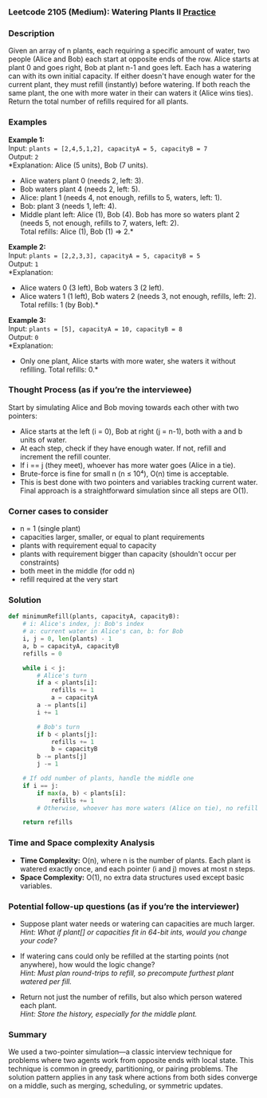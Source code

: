 ### Leetcode 2105 (Medium): Watering Plants II [Practice](https://leetcode.com/problems/watering-plants-ii)

### Description  
Given an array of n plants, each requiring a specific amount of water, two people (Alice and Bob) each start at opposite ends of the row. Alice starts at plant 0 and goes right, Bob at plant n-1 and goes left. Each has a watering can with its own initial capacity. If either doesn't have enough water for the current plant, they must refill (instantly) before watering. If both reach the same plant, the one with more water in their can waters it (Alice wins ties). Return the total number of refills required for all plants.

### Examples  

**Example 1:**  
Input: `plants = [2,4,5,1,2], capacityA = 5, capacityB = 7`  
Output: `2`  
*Explanation: Alice (5 units), Bob (7 units).  
- Alice waters plant 0 (needs 2, left: 3).  
- Bob waters plant 4 (needs 2, left: 5).  
- Alice: plant 1 (needs 4, not enough, refills to 5, waters, left: 1).  
- Bob: plant 3 (needs 1, left: 4).  
- Middle plant left: Alice (1), Bob (4). Bob has more so waters plant 2 (needs 5, not enough, refills to 7, waters, left: 2).  
Total refills: Alice (1), Bob (1) ⇒ 2.*  

**Example 2:**  
Input: `plants = [2,2,3,3], capacityA = 5, capacityB = 5`  
Output: `1`  
*Explanation:  
- Alice waters 0 (3 left), Bob waters 3 (2 left).  
- Alice waters 1 (1 left), Bob waters 2 (needs 3, not enough, refills, left: 2).  
Total refills: 1 (by Bob).*

**Example 3:**  
Input: `plants = [5], capacityA = 10, capacityB = 8`  
Output: `0`  
*Explanation:  
- Only one plant, Alice starts with more water, she waters it without refilling. Total refills: 0.*

### Thought Process (as if you’re the interviewee)  
Start by simulating Alice and Bob moving towards each other with two pointers:
- Alice starts at the left (i = 0), Bob at right (j = n-1), both with a and b units of water.
- At each step, check if they have enough water. If not, refill and increment the refill counter.
- If i == j (they meet), whoever has more water goes (Alice in a tie).
- Brute-force is fine for small n (n ≤ 10⁴), O(n) time is acceptable.
- This is best done with two pointers and variables tracking current water.  
Final approach is a straightforward simulation since all steps are O(1).

### Corner cases to consider  
- n = 1 (single plant)
- capacities larger, smaller, or equal to plant requirements
- plants with requirement equal to capacity
- plants with requirement bigger than capacity (shouldn't occur per constraints)
- both meet in the middle (for odd n)
- refill required at the very start

### Solution

```python
def minimumRefill(plants, capacityA, capacityB):
    # i: Alice's index, j: Bob's index
    # a: current water in Alice's can, b: for Bob
    i, j = 0, len(plants) - 1
    a, b = capacityA, capacityB
    refills = 0

    while i < j:
        # Alice's turn
        if a < plants[i]:
            refills += 1
            a = capacityA
        a -= plants[i]
        i += 1

        # Bob's turn
        if b < plants[j]:
            refills += 1
            b = capacityB
        b -= plants[j]
        j -= 1

    # If odd number of plants, handle the middle one
    if i == j:
        if max(a, b) < plants[i]:
            refills += 1
        # Otherwise, whoever has more waters (Alice on tie), no refill needed

    return refills
```

### Time and Space complexity Analysis  

- **Time Complexity:** O(n), where n is the number of plants. Each plant is watered exactly once, and each pointer (i and j) moves at most n steps.
- **Space Complexity:** O(1), no extra data structures used except basic variables.

### Potential follow-up questions (as if you’re the interviewer)  

- Suppose plant water needs or watering can capacities are much larger.  
  *Hint: What if plant[] or capacities fit in 64-bit ints, would you change your code?*

- If watering cans could only be refilled at the starting points (not anywhere), how would the logic change?  
  *Hint: Must plan round-trips to refill, so precompute furthest plant watered per fill.*

- Return not just the number of refills, but also which person watered each plant.  
  *Hint: Store the history, especially for the middle plant.*

### Summary
We used a two-pointer simulation—a classic interview technique for problems where two agents work from opposite ends with local state. This technique is common in greedy, partitioning, or pairing problems. The solution pattern applies in any task where actions from both sides converge on a middle, such as merging, scheduling, or symmetric updates.